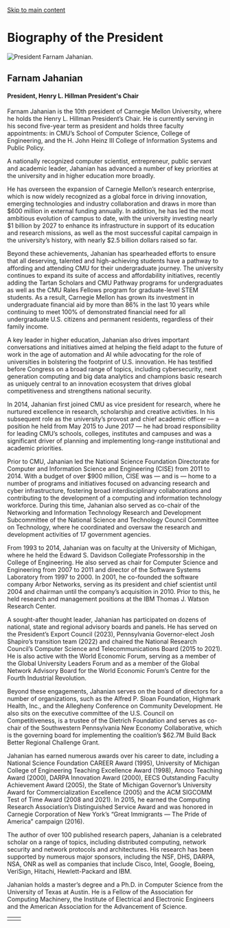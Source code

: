 [Skip to main content](https://www.cmu.edu/leadership/president/bio#main-content)

# Biography of the President

![President Farnam Jahanian.](https://www.cmu.edu/sites/default/files/styles/cke_media_resize_medium/public/2025-04/jahanian-portrait-948x1179-min.jpg?itok=guKu3nSV)

## Farnam Jahanian

#### President, Henry L. Hillman President's Chair

Farnam Jahanian is the 10th president of Carnegie Mellon University, where he holds the Henry L. Hillman President’s Chair. He is currently serving in his second five-year term as president and holds three faculty appointments: in CMU’s School of Computer Science, College of Engineering, and the H. John Heinz III College of Information Systems and Public Policy.

A nationally recognized computer scientist, entrepreneur, public servant and academic leader, Jahanian has advanced a number of key priorities at the university and in higher education more broadly.

He has overseen the expansion of Carnegie Mellon’s research enterprise, which is now widely recognized as a global force in driving innovation, emerging technologies and industry collaboration and draws in more than $600 million in external funding annually. In addition, he has led the most ambitious evolution of campus to date, with the university investing nearly $1 billion by 2027 to enhance its infrastructure in support of its education and research missions, as well as the most successful capital campaign in the university’s history, with nearly $2.5 billion dollars raised so far.

Beyond these achievements, Jahanian has spearheaded efforts to ensure that all deserving, talented and high-achieving students have a pathway to affording and attending CMU for their undergraduate journey. The university continues to expand its suite of access and affordability initiatives, recently adding the Tartan Scholars and CMU Pathway programs for undergraduates as well as the CMU Rales Fellows program for graduate-level STEM students. As a result, Carnegie Mellon has grown its investment in undergraduate financial aid by more than 86% in the last 10 years while continuing to meet 100% of demonstrated financial need for all undergraduate U.S. citizens and permanent residents, regardless of their family income.

A key leader in higher education, Jahanian also drives important conversations and initiatives aimed at helping the field adapt to the future of work in the age of automation and AI while advocating for the role of universities in bolstering the footprint of U.S. innovation. He has testified before Congress on a broad range of topics, including cybersecurity, next generation computing and big data analytics and champions basic research as uniquely central to an innovation ecosystem that drives global competitiveness and strengthens national security.

In 2014, Jahanian first joined CMU as vice president for research, where he nurtured excellence in research, scholarship and creative activities. In his subsequent role as the university’s provost and chief academic officer — a position he held from May 2015 to June 2017 — he had broad responsibility for leading CMU’s schools, colleges, institutes and campuses and was a significant driver of planning and implementing long-range institutional and academic priorities.

Prior to CMU, Jahanian led the National Science Foundation Directorate for Computer and Information Science and Engineering (CISE) from 2011 to 2014. With a budget of over $900 million, CISE was — and is — home to a number of programs and initiatives focused on advancing research and cyber infrastructure, fostering broad interdisciplinary collaborations and contributing to the development of a computing and information technology workforce. During this time, Jahanian also served as co-chair of the Networking and Information Technology Research and Development Subcommittee of the National Science and Technology Council Committee on Technology, where he coordinated and oversaw the research and development activities of 17 government agencies.

From 1993 to 2014, Jahanian was on faculty at the University of Michigan, where he held the Edward S. Davidson Collegiate Professorship in the College of Engineering. He also served as chair for Computer Science and Engineering from 2007 to 2011 and director of the Software Systems Laboratory from 1997 to 2000. In 2001, he co-founded the software company Arbor Networks, serving as its president and chief scientist until 2004 and chairman until the company’s acquisition in 2010. Prior to this, he held research and management positions at the IBM Thomas J. Watson Research Center.

A sought-after thought leader, Jahanian has participated on dozens of national, state and regional advisory boards and panels. He has served on the President’s Export Council (2023), Pennsylvania Governor-elect Josh Shapiro’s transition team (2022) and chaired the National Research Council’s Computer Science and Telecommunications Board (2015 to 2021). He is also active with the World Economic Forum, serving as a member of the Global University Leaders Forum and as a member of the Global Network Advisory Board for the World Economic Forum’s Centre for the Fourth Industrial Revolution.

Beyond these engagements, Jahanian serves on the board of directors for a number of organizations, such as the Alfred P. Sloan Foundation, Highmark Health, Inc., and the Allegheny Conference on Community Development. He also sits on the executive committee of the U.S. Council on Competitiveness, is a trustee of the Dietrich Foundation and serves as co-chair of the Southwestern Pennsylvania New Economy Collaborative, which is the governing board for implementing the coalition’s $62.7M Build Back Better Regional Challenge Grant.

Jahanian has earned numerous awards over his career to date, including a National Science Foundation CAREER Award (1995), University of Michigan College of Engineering Teaching Excellence Award (1998), Amoco Teaching Award (2000), DARPA Innovation Award (2000), EECS Outstanding Faculty Achievement Award (2005), the State of Michigan Governor’s University Award for Commercialization Excellence (2005) and the ACM SIGCOMM Test of Time Award (2008 and 2021). In 2015, he earned the Computing Research Association’s Distinguished Service Award and was honored in Carnegie Corporation of New York’s “Great Immigrants — The Pride of America” campaign (2016).

The author of over 100 published research papers, Jahanian is a celebrated scholar on a range of topics, including distributed computing, network security and network protocols and architectures. His research has been supported by numerous major sponsors, including the NSF, DHS, DARPA, NSA, ONR as well as companies that include Cisco, Intel, Google, Boeing, VeriSign, Hitachi, Hewlett-Packard and IBM.

Jahanian holds a master’s degree and a Ph.D. in Computer Science from the University of Texas at Austin. He is a Fellow of the Association for Computing Machinery, the Institute of Electrical and Electronic Engineers and the American Association for the Advancement of Science.

|     |     |
| --- | --- |
|  |  |
